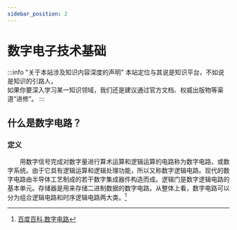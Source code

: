 ```yaml
---
sidebar_position: 2
---
```


# 数字电子技术基础

:::info "关于本站涉及知识内容深度的声明"
    本站定位与其说是知识平台，不如说是知识的引路人，  
    如果你要深入学习某一知识领域，我们还是建议通过官方文档、权威出版物等渠道“进修”。
:::

## 什么是数字电路？

### 定义

&emsp;&emsp;用数字信号完成对数字量进行算术运算和逻辑运算的电路称为数字电路，或数字系统。由于它具有逻辑运算和逻辑处理功能，所以又称数字逻辑电路。现代的数字电路由半导体工艺制成的若干数字集成器件构造而成。逻辑门是数字逻辑电路的基本单元。存储器是用来存储二进制数据的数字电路。从整体上看，数字电路可以分为组合逻辑电路和时序逻辑电路两大类。[^1]

[^1]:[百度百科.数字电路](https://baike.baidu.com/item/%E6%95%B0%E5%AD%97%E7%94%B5%E8%B7%AF/1705)
